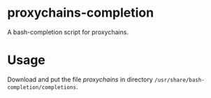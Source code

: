 # proxychains-completion

A bash-completion script for proxychains.

# Usage

Download and put the file *proxychains* in directory `/usr/share/bash-completion/completions`.